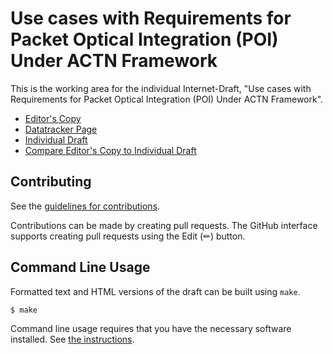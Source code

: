 # Use cases with Requirements for Packet Optical Integration (POI) Under ACTN Framework

This is the working area for the individual Internet-Draft, "Use cases with Requirements for Packet Optical Integration (POI) Under ACTN Framework".

* [Editor's Copy](https://oscargdd.github.io/draft-poidt-ccamp-actn-poi-pluggable-usecases/#go.draft-poidt-ccamp-actn-poi-pluggable-usecases.html)
* [Datatracker Page](https://datatracker.ietf.org/doc/draft-poidt-ccamp-actn-poi-pluggable-usecases)
* [Individual Draft](https://datatracker.ietf.org/doc/html/draft-poidt-ccamp-actn-poi-pluggable-usecases)
* [Compare Editor's Copy to Individual Draft](https://oscargdd.github.io/draft-poidt-ccamp-actn-poi-pluggable-usecases/#go.draft-poidt-ccamp-actn-poi-pluggable-usecases.diff)


## Contributing

See the
[guidelines for contributions](https://github.com/oscargdd/draft-poidt-ccamp-actn-poi-pluggable-usecases/blob/main/CONTRIBUTING.md).

Contributions can be made by creating pull requests.
The GitHub interface supports creating pull requests using the Edit (✏) button.


## Command Line Usage

Formatted text and HTML versions of the draft can be built using `make`.

```sh
$ make
```

Command line usage requires that you have the necessary software installed.  See
[the instructions](https://github.com/martinthomson/i-d-template/blob/main/doc/SETUP.md).

